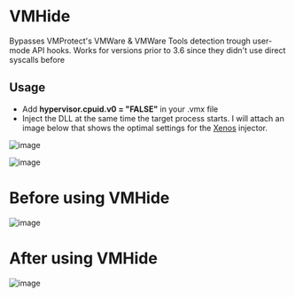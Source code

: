 # VMHide
Bypasses VMProtect's VMWare &amp; VMWare Tools detection trough user-mode API hooks. Works for versions prior to 3.6 since they didn't use direct syscalls before

## Usage
- Add **hypervisor.cpuid.v0 = "FALSE"** in your .vmx file
- Inject the DLL at the same time the target process starts. I will attach an image below that shows the optimal settings for the [Xenos](https://github.com/DarthTon/Xenos) injector.

![image](https://github.com/user-attachments/assets/c2e29c2e-02e2-4ccf-8e5c-659920f9d967)

![image](https://github.com/user-attachments/assets/41477f0b-abce-4b02-ba35-1a230d243555)

# Before using VMHide
![image](https://github.com/user-attachments/assets/5ac70ef0-b0d2-4204-8699-802f49235954)

# After using VMHide
![image](https://github.com/user-attachments/assets/1e525ae3-fca2-43e4-970c-c656077ea32b)
